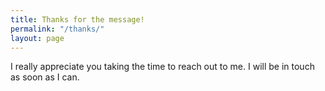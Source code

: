 ```yaml
---
title: Thanks for the message!
permalink: "/thanks/"
layout: page
---
```


I really appreciate you taking the time to reach out to me. I will be in touch as soon as I can. 